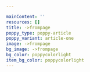 ```yaml
---

mainContent: ''
resources: []
title: ->frompage
poppy_type: poppy-article
poppy_variant: article-one
image: ->frompage
bg_image: ->frompage
bg_color: poppycolorlight
item_bg_color: poppycolorlight
---
```

